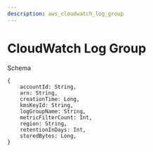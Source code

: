 ```yaml
---
description: aws_cloudwatch_log_group
---
```


# CloudWatch Log Group

Schema
```
{
	accountId: String,
	arn: String,
	creationTime: Long,
	kmsKeyId: String,
	logGroupName: String,
	metricFilterCount: Int,
	region: String,
	retentionInDays: Int,
	storedBytes: Long,
}
```
